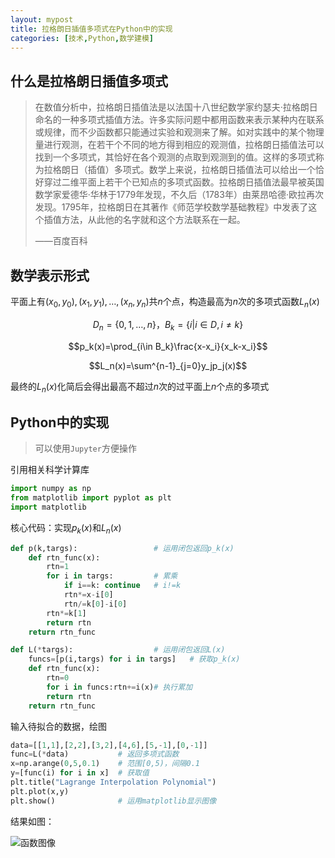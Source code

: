 ```yaml
---
layout: mypost
title: 拉格朗日插值多项式在Python中的实现
categories: [技术,Python,数学建模]
---
```


## 什么是拉格朗日插值多项式

> 在数值分析中，拉格朗日插值法是以法国十八世纪数学家约瑟夫·拉格朗日命名的一种多项式插值方法。许多实际问题中都用函数来表示某种内在联系或规律，而不少函数都只能通过实验和观测来了解。如对实践中的某个物理量进行观测，在若干个不同的地方得到相应的观测值，拉格朗日插值法可以找到一个多项式，其恰好在各个观测的点取到观测到的值。这样的多项式称为拉格朗日（插值）多项式。数学上来说，拉格朗日插值法可以给出一个恰好穿过二维平面上若干个已知点的多项式函数。拉格朗日插值法最早被英国数学家爱德华·华林于1779年发现，不久后（1783年）由莱昂哈德·欧拉再次发现。1795年，拉格朗日在其著作《师范学校数学基础教程》中发表了这个插值方法，从此他的名字就和这个方法联系在一起。
> 
> ——百度百科

## 数学表示形式

平面上有$(x_0,y_0),(x_1,y_1),\dots,(x_n,y_n)$共$n$个点，构造最高为$n$次的多项式函数$L_n(x)$

$$D_n=\{0,1,\dots,n\}，B_k=\{i|i\in D,i\neq k\}$$

$$p_k(x)=\prod_{i\in B_k}\frac{x-x_i}{x_k-x_i}$$

$$L_n(x)=\sum^{n-1}_{j=0}y_jp_j(x)$$

最终的$L_n(x)$化简后会得出最高不超过$n$次的过平面上$n$个点的多项式

## Python中的实现

> 可以使用`Jupyter`方便操作

引用相关科学计算库

```python
import numpy as np
from matplotlib import pyplot as plt
import matplotlib
```
核心代码：实现$p_k(x)$和$L_n(x)$

```python
def p(k,targs):                 # 运用闭包返回p_k(x)
    def rtn_func(x):
        rtn=1
        for i in targs:         # 累乘
            if i==k: continue   # i!=k
            rtn*=x-i[0]
            rtn/=k[0]-i[0]
        rtn*=k[1]
        return rtn
    return rtn_func

def L(*targs):                  # 运用闭包返回L(x)
    funcs=[p(i,targs) for i in targs]   # 获取p_k(x)
    def rtn_func(x):
        rtn=0
        for i in funcs:rtn+=i(x)# 执行累加
        return rtn
    return rtn_func
```

输入待拟合的数据，绘图

```python
data=[[1,1],[2,2],[3,2],[4,6],[5,-1],[0,-1]]
func=L(*data)           # 返回多项式函数
x=np.arange(0,5,0.1)    # 范围[0,5)，间隔0.1
y=[func(i) for i in x]  # 获取值
plt.title("Lagrange Interpolation Polynomial")
plt.plot(x,y)
plt.show()              # 运用matplotlib显示图像
```

结果如图：

![函数图像](plot_image.png)